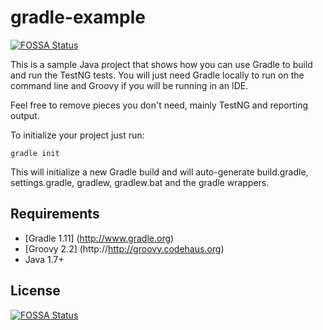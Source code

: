 # gradle-example
[![FOSSA Status](https://app.fossa.com/api/projects/git%2Bgithub.com%2Fabhishekd07%2Fgradle.svg?type=shield)](https://app.fossa.com/projects/git%2Bgithub.com%2Fabhishekd07%2Fgradle?ref=badge_shield)

This is a sample Java project that shows how you can use Gradle to build and run the TestNG tests.  You will just need Gradle locally to run on the command line and Groovy if you will be running in an IDE.

Feel free to remove pieces you don't need, mainly TestNG and reporting output.

To initialize your project just run:

``gradle init
``

This will initialize a new Gradle build and will auto-generate build.gradle, settings.gradle, gradlew, gradlew.bat and the gradle wrappers.

## Requirements
- [Gradle 1.11] (http://www.gradle.org)
- [Groovy 2.2] (http://http://groovy.codehaus.org)
- Java 1.7+

## License
[![FOSSA Status](https://app.fossa.com/api/projects/git%2Bgithub.com%2Fabhishekd07%2Fgradle.svg?type=large)](https://app.fossa.com/projects/git%2Bgithub.com%2Fabhishekd07%2Fgradle?ref=badge_large)